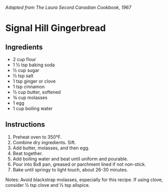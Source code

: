 *Adapted from The Laura Secord Canadian Cookbook, 1967*
# Signal Hill Gingerbread

## Ingredients
 - 2 cup flour
 - 1 ½ tsp baking soda
 - ½ cup sugar
 - ½ tsp salt
 - 1 tsp ginger or clove
 - 1 tsp cinnamon
 - ½ cup butter, softened
 - ¾ cup molasses
 - 1 egg
 - 1 cup boiling water

## Instructions
 1. Preheat oven to 350°F.
 2. Combine dry ingredients. Sift.
 3. Add butter, molasses, and then egg.
 4. Beat together.
 5. Add boiling water and beat until uniform and pourable.
 6. Pour into 8x8 pan, greased or parchment lined if not non-stick.
 7. Bake until springy to light touch, about 26-30 minutes.

Notes: Avoid blackstrap molasses, especially for this recipe.
If using clove, consider ½ tsp clove and ½ tsp allspice.

